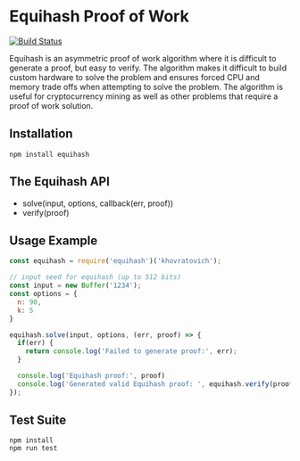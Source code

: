 # Equihash Proof of Work

[![Build Status](https://ci.digitalbazaar.com/buildStatus/icon?job=equihash)](https://ci.digitalbazaar.com/job/equihash)

Equihash is an asymmetric proof of work algorithm where it is difficult to
generate a proof, but easy to verify. The algorithm makes it difficult to build
custom hardware to solve the problem and ensures forced CPU and memory
trade offs when attempting to solve the problem. The algorithm is useful for
cryptocurrency mining as well as other problems that require a proof of
work solution.

## Installation

```
npm install equihash
```

## The Equihash API
- solve(input, options, callback(err, proof))
- verify(proof)

## Usage Example
```javascript
const equihash = require('equihash')('khovratovich');

// input seed for equihash (up to 512 bits)
const input = new Buffer('1234');
const options = {
  n: 90,
  k: 5
}

equihash.solve(input, options, (err, proof) => {
  if(err) {
    return console.log('Failed to generate proof:', err);
  }

  console.log('Equihash proof:', proof)
  console.log('Generated valid Equihash proof: ', equihash.verify(proof));
});
```

## Test Suite

```
npm install
npm run test
```
